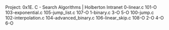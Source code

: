 Project: 0x1E. C - Search Algorithms | Holberton Intranet
0-linear.c  101-O                103-exponential.c      105-jump_list.c    107-O  1-binary.c  3-O  5-O
100-jump.c  102-interpolation.c  104-advanced_binary.c  106-linear_skip.c  108-O  2-O         4-O  6-O  
